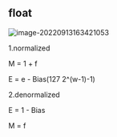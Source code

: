 ## float

![image-20220913163421053](C:\Users\DELL\AppData\Roaming\Typora\typora-user-images\image-20220913163421053.png)

1.normalized

M = 1 + f

E = e - Bias(127 2^(w-1)-1)

2.denormalized

E = 1 - Bias

M = f


